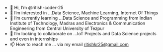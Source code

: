 - 👋 Hi, I’m @ritish-coder-25
- 👀 I’m interested in ...Data Science, Machine Learning, Internet Of Things
- 🌱 I’m currently learning ...Data Science and Programming from Indian Institute of Technology, Madras and Electronics & Communication Engineering from Central University of Tezpur
- 💞️ I’m looking to collaborate on ...IoT Projects and Data Science projects and even in internships
- 📫 How to reach me ... via my email ritishkr25@gmail.com

<!---
ritish-coder-25/ritish-coder-25 is a ✨ special ✨ repository because its `README.md` (this file) appears on your GitHub profile.
You can click the Preview link to take a look at your changes.
--->
